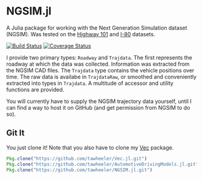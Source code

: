# NGSIM.jl

A Julia package for working with the Next Generation Simulation dataset (NGSIM).
Was tested on the [Highway 101](http://www.fhwa.dot.gov/publications/research/operations/07030/) and [I-80](http://www.fhwa.dot.gov/publications/research/operations/06137/) datasets.

[![Build Status](https://travis-ci.org/tawheeler/NGSIM.jl.svg?branch=master)](https://travis-ci.org/tawheeler/NGSIM.jl)
[![Coverage Status](https://coveralls.io/repos/tawheeler/NGSIM.jl/badge.svg?branch=master&service=github)](https://coveralls.io/github/tawheeler/NGSIM.jl?branch=master)

I provide two primary types: `Roadway` and `Trajdata`. The first represents the roadway at which the data was collected. Information was extracted from the NGSIM CAD files. The `Trajdata` type contains the vehicle positions over time. The raw data is availabe in `TrajdataRaw`, or smoothed and conveniently extracted into types in `Trajdata`. A multitude of accessor and utility functions are provided.

You will currently have to supply the NGSIM trajectory data yourself, until I can find a way to host it on GitHub (and get permission from NGSIM to do so).

## Git It

You just clone it! Note that you also have to clone my [Vec](https://github.com/tawheeler/Vec.jl) package.

```julia
Pkg.clone("https://github.com/tawheeler/Vec.jl.git")
Pkg.clone("https://github.com/tawheeler/AutomotiveDrivingModels.jl.git")
Pkg.clone("https://github.com/tawheeler/NGSIM.jl.git")
```
